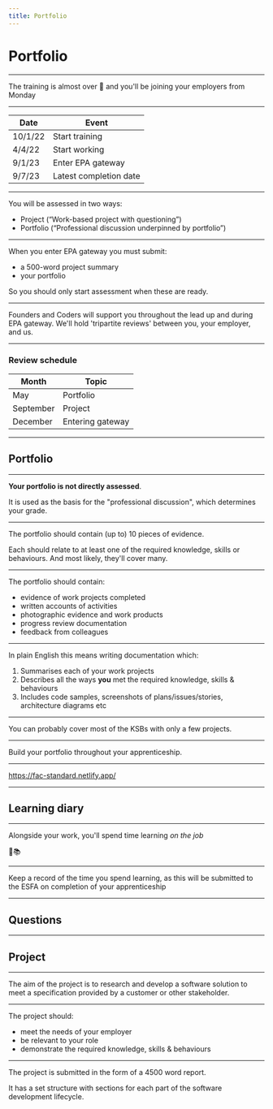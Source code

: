 ```yaml
---
title: Portfolio
---
```


# Portfolio

---

The training is almost over 🥲 and you'll be joining your employers from Monday

---

| Date    | Event                  |
| ------- | ---------------------- |
| 10/1/22 | Start training         |
| 4/4/22  | Start working          |
| 9/1/23  | Enter EPA gateway      |
| 9/7/23  | Latest completion date |

---

You will be assessed in two ways:

- Project (“Work-based project with questioning”)
- Portfolio (“Professional discussion underpinned by portfolio”)

---

When you enter EPA gateway you must submit:

- a 500-word project summary
- your portfolio

So you should only start assessment when these are ready.

---

Founders and Coders will support you throughout the lead up and during EPA gateway. We'll hold 'tripartite reviews' between you, your employer, and us.

---

### Review schedule

| Month     | Topic            |
| --------- | ---------------- |
| May       | Portfolio        |
| September | Project          |
| December  | Entering gateway |

---

## Portfolio

---

**Your portfolio is not directly assessed**.

It is used as the basis for the "professional discussion", which determines your grade.

---

The portfolio should contain (up to) 10 pieces of evidence.

Each should relate to at least one of the required knowledge, skills or behaviours. And most likely, they'll cover many.

---

The portfolio should contain:

- evidence of work projects completed
- written accounts of activities
- photographic evidence and work products
- progress review documentation
- feedback from colleagues

---

In plain English this means writing documentation which:

1. Summarises each of your work projects
1. Describes all the ways **you** met the required knowledge, skills & behaviours
1. Includes code samples, screenshots of plans/issues/stories, architecture diagrams etc

---

You can probably cover most of the KSBs with only a few projects.

---

Build your portfolio throughout your apprenticeship.

---

https://fac-standard.netlify.app/

---

## Learning diary

---

Alongside your work, you'll spend time learning _on the job_

💼📚

---

Keep a record of the time you spend learning, as this will be submitted to the ESFA on completion of your apprenticeship

---

## Questions

---

## Project

---

The aim of the project is to research and develop a software solution to meet a specification provided by a customer or other stakeholder.

---

The project should:

- meet the needs of your employer
- be relevant to your role
- demonstrate the required knowledge, skills & behaviours

---

The project is submitted in the form of a 4500 word report.

It has a set structure with sections for each part of the software development lifecycle.
